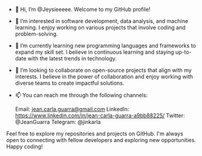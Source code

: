 - 👋 Hi, I’m @Jeysieeeee. Welcome to my GitHub profile!
- 👀 I’m interested in software development, data analysis, and machine learning. I enjoy working on various projects that involve coding and problem-solving.
- 🌱 I’m currently learning new programming languages and frameworks to expand my skill set. I believe in continuous learning and staying up-to-date with the latest trends in technology.
- 💞️ I’m looking to collaborate on  open-source projects that align with my interests. I believe in the power of collaboration and enjoy working with diverse teams to create impactful solutions.
- 📫 You can reach me through the following channels:

  Email: jean.carla.guarra@gmail.com
  LinkedIn: https://www.linkedin.com/in/jean-carla-guarra-a9bb88225/
  Twitter: @JeanGuarra
  Telegram: @jinkarla
  
Feel free to explore my repositories and projects on GitHub. I'm always open to connecting with fellow developers and exploring new opportunities. Happy coding!
<!---
Jeysieeeee/Jeysieeeee is a ✨ special ✨ repository because its `README.md` (this file) appears on your GitHub profile.
You can click the Preview link to take a look at your changes.
--->
